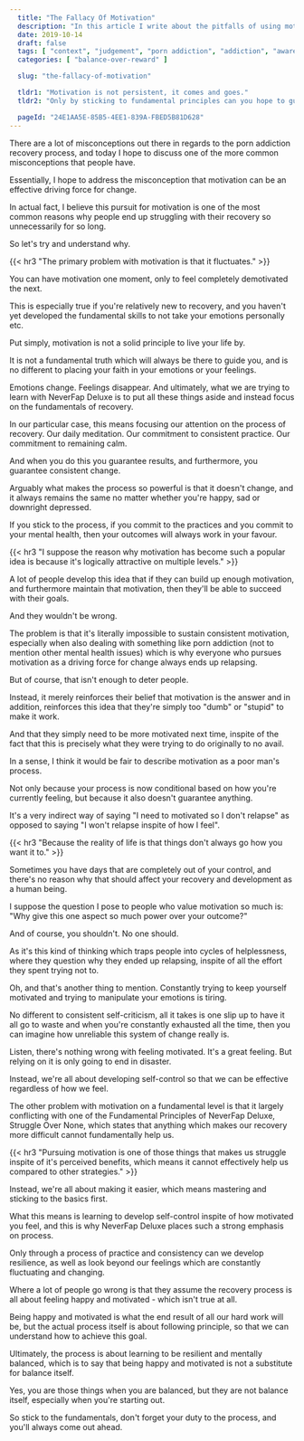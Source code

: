 ```yaml
---
  title: "The Fallacy Of Motivation"
  description: "In this article I write about the pitfalls of using motivation as a driving force for change in the context of porn addiciton recovery."
  date: 2019-10-14
  draft: false
  tags: [ "context", "judgement", "porn addiction", "addiction", "awareness", "awareness exercises", "perspective", "nofap", "neverfap", "neverfap deluxe" ]
  categories: [ "balance-over-reward" ]

  slug: "the-fallacy-of-motivation"

  tldr1: "Motivation is not persistent, it comes and goes."
  tldr2: "Only by sticking to fundamental principles can you hope to guarantee success in your recovery."

  pageId: "24E1AA5E-85B5-4EE1-839A-FBED5B81D628"
---
```


<!-- Relatively happy with it. Repeats itself, but good for SEO I guess. -->

There are a lot of misconceptions out there in regards to the porn addiction recovery process, and today I hope to discuss one of the more common misconceptions that people have.

Essentially, I hope to address the misconception that motivation can be an effective driving force for change.

In actual fact, I believe this pursuit for motivation is one of the most common reasons why people end up struggling with their recovery so unnecessarily for so long.

So let's try and understand why.


{{< hr3 "The primary problem with motivation is that it fluctuates." >}}


You can have motivation one moment, only to feel completely demotivated the next.

This is especially true if you're relatively new to recovery, and you haven't yet developed the fundamental skills to not take your emotions personally etc.

Put simply, motivation is not a solid principle to live your life by.

It is not a fundamental truth which will always be there to guide you, and is no different to placing your faith in your emotions or your feelings.

Emotions change. Feelings disappear. And ultimately, what we are trying to learn with NeverFap Deluxe is to put all these things aside and instead focus on the fundamentals of recovery. 

In our particular case, this means focusing our attention on the process of recovery. Our daily meditation. Our commitment to consistent practice. Our commitment to remaining calm.

And when you do this you guarantee results, and furthermore, you guarantee consistent change.

Arguably what makes the process so powerful is that it doesn't change, and it always remains the same no matter whether you're happy, sad or downright depressed.

If you stick to the process, if you commit to the practices and you commit to your mental health, then your outcomes will always work in your favour. 


{{< hr3 "I suppose the reason why motivation has become such a popular idea is because it's logically attractive on multiple levels." >}}


A lot of people develop this idea that if they can build up enough motivation, and furthermore maintain that motivation, then they'll be able to succeed with their goals.

And they wouldn't be wrong.

The problem is that it's literally impossible to sustain consistent motivation, especially when also dealing with something like porn addiction (not to mention other mental health issues) which is why everyone who pursues motivation as a driving force for change always ends up relapsing.

But of course, that isn't enough to deter people.

Instead, it merely reinforces their belief that motivation is the answer and in addition, reinforces this idea that they're simply too "dumb" or "stupid" to make it work.

And that they simply need to be more motivated next time, inspite of the fact that this is precisely what they were trying to do originally to no avail. 

In a sense, I think it would be fair to describe motivation as a poor man's process.

Not only because your process is now conditional based on how you're currently feeling, but because it also doesn't guarantee anything.

It's a very indirect way of saying "I need to motivated so I don't relapse" as opposed to saying "I won't relapse inspite of how I feel".


{{< hr3 "Because the reality of life is that things don't always go how you want it to." >}}


Sometimes you have days that are completely out of your control, and there's no reason why that should affect your recovery and development as a human being.

I suppose the question I pose to people who value motivation so much is: "Why give this one aspect so much power over your outcome?"

And of course, you shouldn't. No one should.

As it's this kind of thinking which traps people into cycles of helplessness, where they question why they ended up relapsing, inspite of all the effort they spent trying not to. 

Oh, and that's another thing to mention. Constantly trying to keep yourself motivated and trying to manipulate your emotions is tiring.

No different to consistent self-criticism, all it takes is one slip up to have it all go to waste and when you're constantly exhausted all the time, then you can imagine how unreliable this system of change really is.  

Listen, there's nothing wrong with feeling motivated. It's a great feeling. But relying on it is only going to end in disaster.

Instead, we're all about developing self-control so that we can be effective regardless of how we feel.

The other problem with motivation on a fundamental level is that it largely conflicting with one of the Fundamental Principles of NeverFap Deluxe, Struggle Over None, which states that anything which makes our recovery more difficult cannot fundamentally help us.


{{< hr3 "Pursuing motivation is one of those things that makes us struggle inspite of it's perceived benefits, which means it cannot effectively help us compared to other strategies." >}}


Instead, we're all about making it easier, which means mastering and sticking to the basics first.

What this means is learning to develop self-control inspite of how motivated you feel, and this is why NeverFap Deluxe places such a strong emphasis on process.

Only through a process of practice and consistency can we develop resilience, as well as look beyond our feelings which are constantly fluctuating and changing.

Where a lot of people go wrong is that they assume the recovery process is all about feeling happy and motivated - which isn't true at all. 

Being happy and motivated is what the end result of all our hard work will be, but the actual process itself is about following principle, so that we can understand how to achieve this goal.

Ultimately, the process is about learning to be resilient and mentally balanced, which is to say that being happy and motivated is not a substitute for balance itself. 

Yes, you are those things when you are balanced, but they are not balance itself, especially when you're starting out.

So stick to the fundamentals, don't forget your duty to the process, and you'll always come out ahead.
